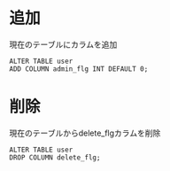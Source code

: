 # 追加
現在のテーブルにカラムを追加
```
ALTER TABLE user
ADD COLUMN admin_flg INT DEFAULT 0;
```
# 削除
現在のテーブルからdelete_flgカラムを削除  
```
ALTER TABLE user
DROP COLUMN delete_flg;
```
